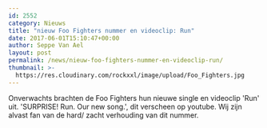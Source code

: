 ```yaml
---
id: 2552
category: Nieuws
title: "nieuw Foo Fighters nummer en videoclip: Run"
date: 2017-06-01T15:10:47+00:00
author: Seppe Van Ael
layout: post
permalink: /news/nieuw-foo-fighters-nummer-en-videoclip-run/
thumbnail: >-
  https://res.cloudinary.com/rockxxl/image/upload/Foo_Fighters.jpg
---
```

Onverwachts brachten de Foo Fighters hun nieuwe single en videoclip 'Run' uit. 'SURPRISE! Run. Our new song.', dit verscheen op youtube. Wij zijn alvast fan van de hard/ zacht verhouding van dit nummer.
